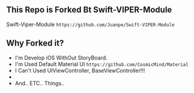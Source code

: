 ## This Repo is Forked Bt Swift-VIPER-Module
Swift-Viper-Module `https://github.com/Juanpe/Swift-VIPER-Module`

## Why Forked it?
 - I'm  Develop iOS WithOut StoryBoard. 
 - I'm Used Default Material UI `https://github.com/CosmicMind/Material`
 - I Can't Used UIViewController, BaseViewController!!!
 - 
 - And.. ETC.. Things.. 
 